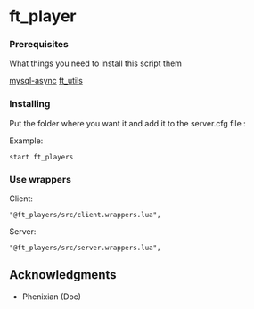 # ft_player

### Prerequisites

What things you need to install this script them

[mysql-async](https://github.com/brouznouf/fivem-mysql-async)
[ft_utils](https://github.com/FivemTools/ft_utils)

### Installing

Put the folder where you want it and add it to the server.cfg file :

Example:

```
start ft_players
```

### Use wrappers

Client:

```
"@ft_players/src/client.wrappers.lua",
```

Server:

```
"@ft_players/src/server.wrappers.lua",
```

## Acknowledgments

* Phenixian (Doc)
